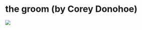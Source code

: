 <!--
id: 1203611634
link: http://tumblr.atmos.org/post/1203611634/the-groom-by-corey-donohoe
slug: the-groom-by-corey-donohoe
date: Tue Sep 28 2010 01:04:29 GMT-0700 (PDT)
publish: 2010-09-028
tags: 
title: the groom (by Corey Donohoe)
-->


the groom (by Corey Donohoe)
============================

![](http://www.tumblr.com/photo/1280/atmos/1203611634/1/tumblr_l9g6fim34A1qz4sng)

